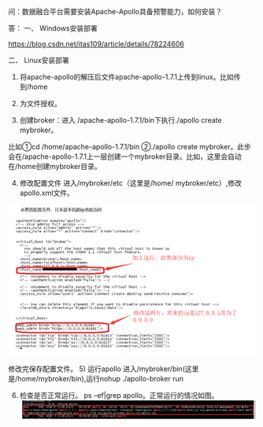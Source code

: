 问：数据融合平台需要安装Apache-Apollo具备预警能力，如何安装？

答：
一、	Windows安装部署

https://blog.csdn.net/itas109/article/details/78224606

二、	Linux安装部署

1)	将apache-apollo的解压后文件apache-apollo-1.7.1上传到linux。比如传到/home

2)	为文件授权。

3)	创建broker：进入 /apache-apollo-1.7.1/bin下执行./apollo create mybroker。

比如①cd /home/apache-apollo-1.7.1/bin ②./apollo create mybroker。此步会在/apache-apollo-1.7.1上一层创建一个mybroker目录。比如，这里会自动在/home创建mybroker目录。

4)	修改配置文件
进入/mybroker/etc（这里是/home/ mybroker/etc）,修改apollo.xml文件。

![](picture/5.png)

修改完保存配置文件。
5)	运行apollo
进入/mybroker/bin(这里是/home/mybroker/bin),运行nohup ./apollo-broker run

6)	检查是否正常运行。
ps –ef|grep apollo。正常运行的情况如图。
![](picture/6.png)
